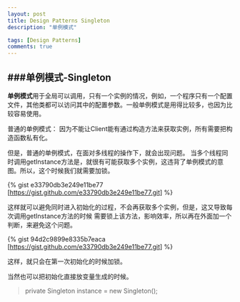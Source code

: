 ```yaml
---
layout: post
title: Design Patterns Singleton
description: "单例模式"

tags: [Design Patterns]
comments: true
---
```

###单例模式-Singleton
---
**单例模式**用于全局可以调用，只有一个实例的情况，例如，一个程序只有一个配置文件，其他类都可以访问其中的配置参数。一般单例模式是用得比较多，也因为比较容易使用。

普通的单例模式：
因为不能让Client能有通过构造方法来获取实例，所有需要把构造函数私有化。

<script src="https://gist.github.com/Kevinsu917/94d2c9899e8335b7eaca"></script>

但是，普通的单例模式，在面对多线程的操作下，就会出现问题。
当多个线程同时调用getInstance方法是，就很有可能获取多个实例，这违背了单例模式的意图。所以，这个时候我们就需要加锁。

{% gist e33790db3e249e11be77 [https://gist.github.com/e33790db3e249e11be77.git] %}

这样就可以避免同时进入初始化的过程，不会再获取多个实例，但是，这又导致每次调用getInstance方法的时候
需要锁上该方法，影响效率，所以再在外面加一个判断，来避免这个问题。


{% gist 94d2c9899e8335b7eaca [https://gist.github.com/e33790db3e249e11be77.git] %}

这样，就只会在第一次初始化的时候加锁。

当然也可以把初始化直接放变量生成的时候。

> private Singleton instance = new Singleton();
